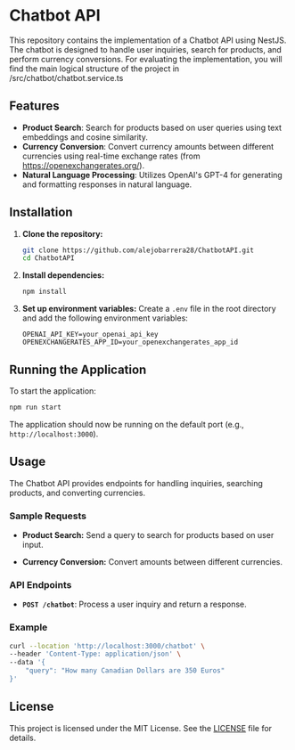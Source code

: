# Chatbot API

This repository contains the implementation of a Chatbot API using NestJS. The chatbot is designed to handle user inquiries, search for products, and perform currency conversions. For evaluating the implementation, you will find the main logical structure of the project in /src/chatbot/chatbot.service.ts

## Features

- **Product Search**: Search for products based on user queries using text embeddings and cosine similarity.
- **Currency Conversion**: Convert currency amounts between different currencies using real-time exchange rates (from https://openexchangerates.org/).
- **Natural Language Processing**: Utilizes OpenAI's GPT-4 for generating and formatting responses in natural language.

## Installation

1. **Clone the repository:**
   ```bash
   git clone https://github.com/alejobarrera28/ChatbotAPI.git
   cd ChatbotAPI
   ```

2. **Install dependencies:**
   ```bash
   npm install
   ```

3. **Set up environment variables:**
   Create a `.env` file in the root directory and add the following environment variables:
   ```plaintext
   OPENAI_API_KEY=your_openai_api_key
   OPENEXCHANGERATES_APP_ID=your_openexchangerates_app_id
   ```

## Running the Application

To start the application:

```bash
npm run start
```

The application should now be running on the default port (e.g., `http://localhost:3000`).

## Usage

The Chatbot API provides endpoints for handling inquiries, searching products, and converting currencies.

### Sample Requests

- **Product Search:**
  Send a query to search for products based on user input.

- **Currency Conversion:**
  Convert amounts between different currencies.

### API Endpoints

- **`POST /chatbot`**: Process a user inquiry and return a response.

### Example

```bash
curl --location 'http://localhost:3000/chatbot' \
--header 'Content-Type: application/json' \
--data '{
    "query": "How many Canadian Dollars are 350 Euros"
}'
```

## License

This project is licensed under the MIT License. See the [LICENSE](LICENSE) file for details.
